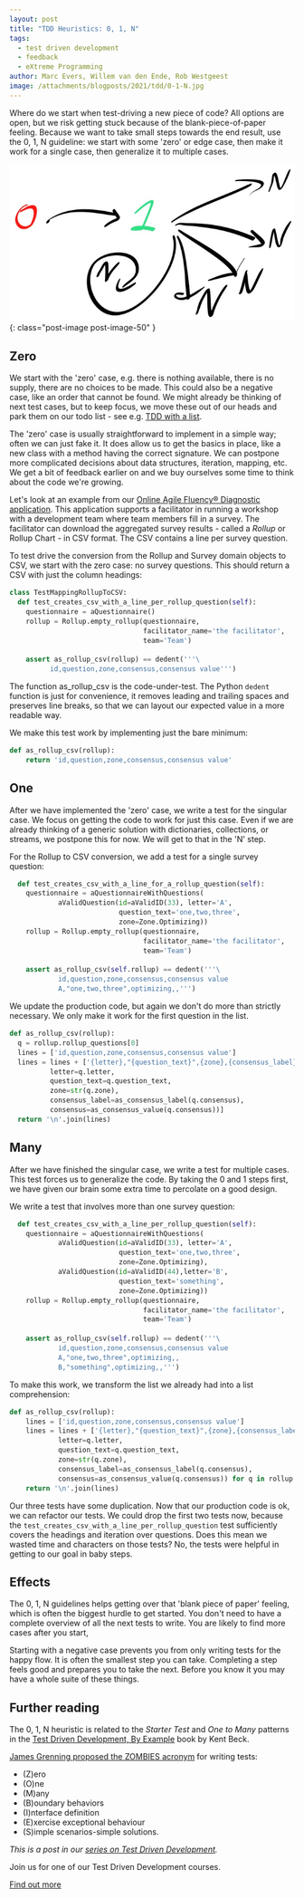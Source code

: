 ```yaml
---
layout: post
title: "TDD Heuristics: 0, 1, N"
tags:
  - test driven development
  - feedback
  - eXtreme Programming
author: Marc Evers, Willem van den Ende, Rob Westgeest
image: /attachments/blogposts/2021/tdd/0-1-N.jpg
---
```


Where do we start when test-driving a new piece of code? All options are open,
but we risk getting stuck because of the blank-piece-of-paper feeling. Because
we want to take small steps towards the end result, use the 0, 1, N guideline:
we start with some 'zero' or edge case, then make it work for a single case,
then generalize it to multiple cases.

![0-1-N.jpg](/attachments/blogposts/2021/tdd/0-1-N.jpg)
{: class="post-image post-image-50" }

## Zero

We start with the 'zero' case, e.g. there is nothing available, there is no
supply, there are no choices to be made. This could also be a negative case,
like an order that cannot be found. We might already be thinking of next test
cases, but to keep focus, we move these out of our heads and park them on our
todo list - see e.g. [TDD with a
list](https://www.sammancoaching.org/learning_hours/small_steps/tdd_with_a_list.html).

The 'zero' case is usually straightforward to implement in a simple way; often
we can just fake it. It does allow us to get the basics in place, like a new
class with a method having the correct signature. We can postpone more
complicated decisions about data structures, iteration, mapping, etc. We get a
bit of feedback earlier on and we buy ourselves some time to think about the
code we're growing.

Let's look at an example from our [Online Agile Fluency® Diagnostic
application](/2020/09/25/hexagonal-frontend-example.html). This application
supports a facilitator in running a workshop with a development team where team
members fill in a survey. The facilitator can download the aggregated survey
results - called a *Rollup* or Rollup Chart - in CSV format. The CSV contains a
line per survey question.

To test drive the conversion from the Rollup and Survey domain objects to CSV,
we start with the zero case: no survey questions. This should return a CSV with
just the column headings:

```python
class TestMappingRollupToCSV:
  def test_creates_csv_with_a_line_per_rollup_question(self):
    questionnaire = aQuestionnaire()
    rollup = Rollup.empty_rollup(questionnaire,
                                 facilitator_name='the facilitator',
                                 team='Team')

    assert as_rollup_csv(rollup) == dedent('''\
          id,question,zone,consensus,consensus value''')
```

The function as_rollup_csv is the code-under-test. The Python `dedent` function
is just for convenience, it removes leading and trailing spaces and preserves
line breaks, so that we can layout our expected value in a more readable way.

We make this test work by implementing just the bare minimum:

```python
def as_rollup_csv(rollup):
    return 'id,question,zone,consensus,consensus value'
```

## One

After we have implemented the 'zero' case, we write a test for the singular
case. We focus on getting the code to work for just this case. Even if we are
already thinking of a generic solution with dictionaries, collections, or
streams, we postpone this for now. We will get to that in the 'N' step.

For the Rollup to CSV conversion, we add a test for a single survey question:

```python
  def test_creates_csv_with_a_line_for_a_rollup_question(self):
    questionnaire = aQuestionnaireWithQuestions(
            aValidQuestion(id=aValidID(33), letter='A',
                           question_text='one,two,three',
                           zone=Zone.Optimizing))
    rollup = Rollup.empty_rollup(questionnaire,
                                 facilitator_name='the facilitator',
                                 team='Team')

    assert as_rollup_csv(self.rollup) == dedent('''\
            id,question,zone,consensus,consensus value
            A,"one,two,three",optimizing,,''')
```

We update the production code, but again we don't do more than strictly necessary. We only make it work for the first question in the list.

```python
def as_rollup_csv(rollup):
  q = rollup.rollup_questions[0]
  lines = ['id,question,zone,consensus,consensus value']
  lines = lines + ['{letter},"{question_text}",{zone},{consensus_label},{consensus}'.format(
          letter=q.letter, 
          question_text=q.question_text, 
          zone=str(q.zone), 
          consensus_label=as_consensus_label(q.consensus), 
          consensus=as_consensus_value(q.consensus))]
  return '\n'.join(lines)
```

## Many

After we have finished the singular case, we write a test for multiple cases.
This test forces us to generalize the code. By taking the 0 and 1 steps first,
we have given our brain some extra time to percolate on a good design.

We write a test that involves more than one survey question:

```python
  def test_creates_csv_with_a_line_per_rollup_question(self):
    questionnaire = aQuestionnaireWithQuestions(
            aValidQuestion(id=aValidID(33), letter='A',
                           question_text='one,two,three',
                           zone=Zone.Optimizing),
            aValidQuestion(id=aValidID(44),letter='B',
                           question_text='something', 
                           zone=Zone.Optimizing))
    rollup = Rollup.empty_rollup(questionnaire,
                                 facilitator_name='the facilitator',
                                 team='Team')

    assert as_rollup_csv(self.rollup) == dedent('''\
            id,question,zone,consensus,consensus value
            A,"one,two,three",optimizing,,
            B,"something",optimizing,,''')
```

To make this work, we transform the list we already had into a list
comprehension:

```python
def as_rollup_csv(rollup):
    lines = ['id,question,zone,consensus,consensus value']
    lines = lines + ['{letter},"{question_text}",{zone},{consensus_label},{consensus}'.format(
            letter=q.letter, 
            question_text=q.question_text, 
            zone=str(q.zone), 
            consensus_label=as_consensus_label(q.consensus), 
            consensus=as_consensus_value(q.consensus)) for q in rollup.rollup_questions]
    return '\n'.join(lines)
```

Our three tests have some duplication. Now that our production code is ok, we
can refactor our tests. We could drop the first two tests now, because the
`test_creates_csv_with_a_line_per_rollup_question` test sufficiently covers the
headings and iteration over questions. Does this mean we wasted time and
characters on those tests? No, the tests were helpful in getting to our goal in
baby steps.

## Effects

The 0, 1, N guidelines helps getting over that 'blank piece of paper' feeling,
which is often the biggest hurdle to get started. You don't need to have a
complete overview of all the next tests to write. You are likely to find more
cases after you start,

Starting with a negative case prevents you from only writing tests for the happy
flow. It is often the smallest step you can take. Completing a step feels good
and prepares you to take the next. Before you know it you may have a whole suite
of these things.

## Further reading

The 0, 1, N heuristic is related to the _Starter Test_ and _One to Many_
patterns in the [Test Driven Development, By Example](https://www.oreilly.com/library/view/test-driven-development/0321146530/) book by Kent Beck.

[James Grenning proposed the ZOMBIES acronym](http://blog.wingman-sw.com/tdd-guided-by-zombies) for writing tests:
- (Z)ero
- (O)ne
- (M)any
- (B)oundary behaviors
- (I)nterface definition
- (E)xercise exceptional behaviour
- (S)imple scenarios-simple solutions.

_This is a post in our [series on Test Driven Development](/blog-by-tag#tag-test-driven-development)._

<aside>
  <p>Join us for one of our Test Driven Development courses. 
  </p>
  <p><div>
    <a href="/training/test-driven-development">Find out more</a>
  </div></p>
</aside>
